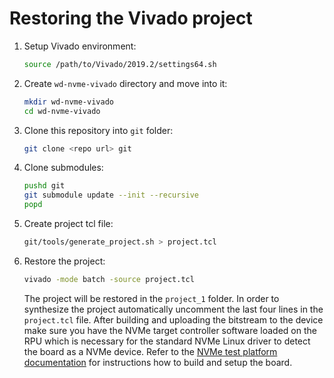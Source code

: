 Restoring the Vivado project
============================

1. Setup Vivado environment:
   ```bash
   source /path/to/Vivado/2019.2/settings64.sh
   ```
   
2. Create `wd-nvme-vivado` directory and move into it:
   ```bash
   mkdir wd-nvme-vivado
   cd wd-nvme-vivado
   ```
3. Clone this repository into `git` folder:
   ```bash
   git clone <repo url> git
   ```

4. Clone submodules:
   ```bash
   pushd git
   git submodule update --init --recursive
   popd
   ```

5. Create project tcl file:
   ```bash
   git/tools/generate_project.sh > project.tcl
   ```

6. Restore the project:
   ```bash
   vivado -mode batch -source project.tcl
   ```

   The project will be restored in the `project_1` folder.
   In order to synthesize the project automatically uncomment the last four lines in the `project.tcl` file.
   After building and uploading the bitstream to the device make sure you have the NVMe target controller software loaded on the RPU which is necessary for the standard NVMe Linux driver to detect the board as a NVMe device.
   Refer to the [NVMe test platform documentation](https://github.com/antmicro/wd-nvme-tc-sw/releases) for instructions how to build and setup the board. 

